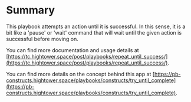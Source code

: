 # Summary

This playbook attempts an action until it is successful. In this sense, it is a bit like a 'pause' or 'wait' command that will wait until the given action is successful before moving on.

You can find more documentation and usage details at [https://tc.hightower.space/post/playbooks/repeat_until_success/](https://tc.hightower.space/post/playbooks/repeat_until_success/).

You can find more details on the concept behind this app at [https://pb-constructs.hightower.space/playbooks/constructs/try_until_complete](https://pb-constructs.hightower.space/playbooks/constructs/try_until_complete).
